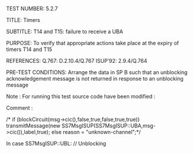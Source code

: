 TEST NUMBER:     5.2.7

TITLE:           Timers

SUBTITLE:        T14 and T15: failure to receive a UBA

PURPOSE:         To verify that appropriate actions take place at the expiry of timers T14 and T15

REFERENCES:      Q.767: D.2.10.4/Q.767                             ISUP’92: 2.9.4/Q.764

PRE-TEST CONDITIONS:      Arrange the data in SP B such that an unblocking acknowledgement message is not returned in response to an unblocking message


Note : For running this test source code have been modified :

Comment :
 
 /*        if (blockCircuit(msg->cic(),false,true,false,true,true))
                        transmitMessage(new SS7MsgISUP(SS7MsgISUP::UBA,msg->cic()),label,true);
                 else
                        reason = "unknown-channel";*/

In 	case SS7MsgISUP::UBL: // Unblocking

 
